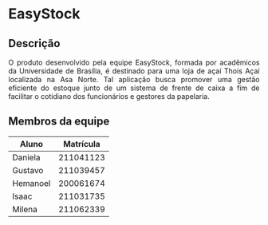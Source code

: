 # EasyStock

## Descrição
<div style="text-align: justify"> 
O produto desenvolvido pela equipe EasyStock, formada por acadêmicos da Universidade de Brasília, é destinado para uma loja de açaí Thois Açaí localizada na Asa Norte. Tal aplicação busca promover uma gestão eficiente do estoque junto de um sistema de frente de caixa a fim de facilitar o cotidiano dos funcionários e gestores da papelaria. </div>

## Membros da equipe

| Aluno     | Matrícula |
|-----------|-----------|
| Daniela   | 211041123 |
| Gustavo   | 211039457 |
| Hemanoel  | 200061674 |
| Isaac     | 211031735 |
| Milena    | 211062339 |





